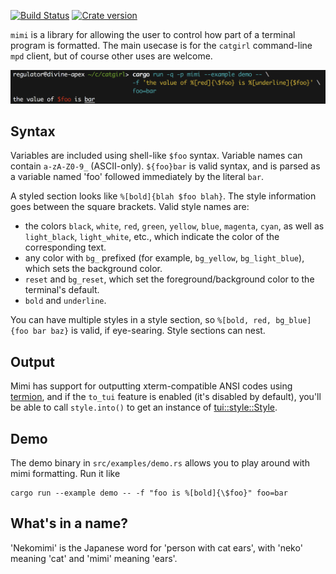 [![Build Status](https://travis-ci.org/deifactor/catgirl.svg?branch=mistress)](https://travis-ci.org/deifactor/catgirl)
[![Crate version](https://img.shields.io/crates/v/mimi.svg)](https://crates.io/crates/mimi)

`mimi` is a library for allowing the user to control how part of a terminal
program is formatted. The main usecase is for the `catgirl` command-line `mpd`
client, but of course other uses are welcome.

![A demo of mimi formatting](/mimi/example.png?raw=true)

## Syntax

Variables are included using shell-like `$foo` syntax. Variable names can
contain `a-zA-Z0-9_` (ASCII-only). `${foo}bar` is valid syntax, and is parsed as
a variable named 'foo' followed immediately by the literal `bar`.

A styled section looks like `%[bold]{blah $foo blah}`. The style information
goes between the square brackets. Valid style names are:
* the colors `black`, `white`, `red`, `green`, `yellow`, `blue`, `magenta`,
  `cyan`, as well as `light_black`, `light_white`, etc., which indicate the
  color of the corresponding text.
* any color with `bg_` prefixed (for example, `bg_yellow`, `bg_light_blue`),
  which sets the background color.
* `reset` and `bg_reset`, which set the foreground/background color to the
  terminal's default.
* `bold` and `underline`.

You can have multiple styles in a style section, so `%[bold, red, bg_blue]{foo
bar baz}` is valid, if eye-searing. Style sections can nest.

## Output

Mimi has support for outputting xterm-compatible ANSI codes using
[termion](https://crates.io/crates/termion), and if the `to_tui` feature is
enabled (it's disabled by default), you'll be able to call `style.into()` to get
an instance of
[tui::style::Style](https://docs.rs/tui/0.3.0/tui/style/struct.Style.html).


## Demo

The demo binary in `src/examples/demo.rs` allows you to play around with mimi formatting. Run it like

    cargo run --example demo -- -f "foo is %[bold]{\$foo}" foo=bar

## What's in a name?

'Nekomimi' is the Japanese word for 'person with cat ears', with 'neko' meaning
'cat' and 'mimi' meaning 'ears'.
